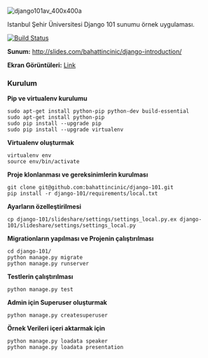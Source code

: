 ![django101av_400x400a](https://cloud.githubusercontent.com/assets/1684999/7142166/27a82dc8-e2df-11e4-8537-d4db8ab90b3c.png)


Istanbul Şehir Üniversitesi Django 101 sunumu örnek uygulaması.

[![Build Status](https://travis-ci.org/bahattincinic/django-101.svg?branch=master)](https://travis-ci.org/bahattincinic/django-101)

**Sunum:** http://slides.com/bahattincinic/django-introduction/

**Ekran Görüntüleri:** [Link](screenshots.md)

### Kurulum

**Pip ve virtualenv kurulumu**

    sudo apt-get install python-pip python-dev build-essential
    sudo apt-get install python-pip
    sudo pip install --upgrade pip
    sudo pip install --upgrade virtualenv

**Virtualenv oluşturmak**

    virtualenv env
    source env/bin/activate

**Proje klonlanması ve gereksinimlerin kurulması**

    git clone git@github.com:bahattincinic/django-101.git
    pip install -r django-101/requirements/local.txt

**Ayarların özelleştirilmesi**

    cp django-101/slideshare/settings/settings_local.py.ex django-101/slideshare/settings/settings_local.py

**Migrationların yapılması ve Projenin çalıştırılması**

    cd django-101/
    python manage.py migrate
    python manage.py runserver

**Testlerin çalıştırılması**

    python manage.py test

**Admin için Superuser oluşturmak**

    python manage.py createsuperuser

**Örnek Verileri içeri aktarmak için**

    python manage.py loadata speaker
    python manage.py loadata presentation
